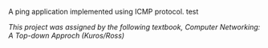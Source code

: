 A ping application implemented using ICMP protocol. test


*This project was assigned by the following textbook, Computer Networking: A Top-down Approch (Kuros/Ross)*
